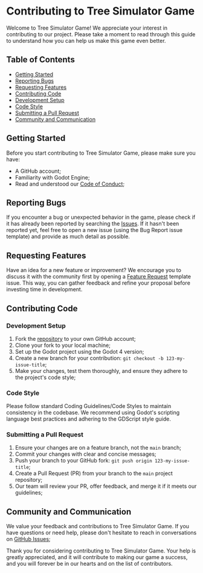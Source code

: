 # Contributing to Tree Simulator Game

Welcome to Tree Simulator Game! We appreciate your interest in contributing to our project. Please take a moment to read through this guide to understand how you can help us make this game even better.

## Table of Contents

- [Getting Started](#getting-started)
- [Reporting Bugs](#reporting-bugs)
- [Requesting Features](#requesting-features)
- [Contributing Code](#contributing-code)
- [Development Setup](#development-setup)
- [Code Style](#code-style)
- [Submitting a Pull Request](#submitting-a-pull-request)
- [Community and Communication](#community-and-communication)

## Getting Started

Before you start contributing to Tree Simulator Game, please make sure you have:

- A GitHub account;
- Familiarity with Godot Engine;
- Read and understood our [Code of Conduct](https://github.com/Mangito/Tree-Simulator/blob/main/CODE_OF_CONDUCT.md);

## Reporting Bugs

If you encounter a bug or unexpected behavior in the game, please check if it has already been reported by searching the [Issues](https://github.com/Mangito/Tree-Simulator/issues). If it hasn't been reported yet, feel free to open a new issue (using the Bug Report issue template) and provide as much detail as possible.

## Requesting Features

Have an idea for a new feature or improvement? We encourage you to discuss it with the community first by opening a [Feature Request](https://github.com/Mangito/Tree-Simulator/issues) template issue. This way, you can gather feedback and refine your proposal before investing time in development.

## Contributing Code

### Development Setup

1. Fork the [repository](https://github.com/Mangito/Tree-Simulator/) to your own GitHub account;
2. Clone your fork to your local machine;
3. Set up the Godot project using the Godot 4 version;
4. Create a new branch for your contribution: `git checkout -b 123-my-issue-title`;
5. Make your changes, test them thoroughly, and ensure they adhere to the project's code style;

### Code Style

Please follow standard Coding Guidelines/Code Styles to maintain consistency in the codebase. We recommend using Godot's scripting language best practices and adhering to the GDScript style guide.

### Submitting a Pull Request

1. Ensure your changes are on a feature branch, not the `main` branch;
2. Commit your changes with clear and concise messages;
3. Push your branch to your GitHub fork: `git push origin 123-my-issue-title`;
4. Create a Pull Request (PR) from your branch to the `main` project repository;
6. Our team will review your PR, offer feedback, and merge it if it meets our guidelines;

## Community and Communication

We value your feedback and contributions to Tree Simulator Game. If you have questions or need help, please don't hesitate to reach in conversations on [GitHub Issues](https://github.com/Mangito/Tree-Simulator/issues);

Thank you for considering contributing to Tree Simulator Game. Your help is greatly appreciated, and it will contribute to making our game a success, and you will forever be in our hearts and on the list of contributors.
